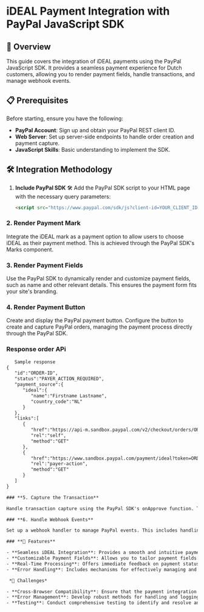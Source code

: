 # iDEAL Payment Integration with PayPal JavaScript SDK

## 🌟 Overview

This guide covers the integration of iDEAL payments using the PayPal JavaScript SDK. It provides a seamless payment experience for Dutch customers, allowing you to render payment fields, handle transactions, and manage webhook events.

## 📋 Prerequisites

Before starting, ensure you have the following:

- **PayPal Account**: Sign up and obtain your PayPal REST client ID.
- **Web Server**: Set up server-side endpoints to handle order creation and payment capture.
- **JavaScript Skills**: Basic understanding to implement the SDK.

## 🛠 Integration Methodology

1. **Include PayPal SDK** 🛠️
   Add the PayPal SDK script to your HTML page with the necessary query parameters:
   ```html
   <script src="https://www.paypal.com/sdk/js?client-id=YOUR_CLIENT_ID&components=buttons,payment-fields,marks,funding-eligibility&enable-funding=ideal&currency=EUR"></script>

### 2. Render Payment Mark

Integrate the iDEAL mark as a payment option to allow users to choose iDEAL as their payment method. This is achieved through the PayPal SDK's Marks component.

### 3. Render Payment Fields

Use the PayPal SDK to dynamically render and customize payment fields, such as name and other relevant details. This ensures the payment form fits your site's branding.

### 4. Render Payment Button

Create and display the PayPal payment button. Configure the button to create and capture PayPal orders, managing the payment process directly through the PayPal SDK.

### Response order APi

```html
   Sample response
{
   "id":"ORDER-ID",
   "status":"PAYER_ACTION_REQUIRED",
   "payment_source":{
      "ideal":{
         "name":"Firstname Lastname",
         "country_code":"NL"
      }
   },
   "links":[
      {
         "href":"https://api-m.sandbox.paypal.com/v2/checkout/orders/ORDER-ID",
         "rel":"self",
         "method":"GET"
      },
      {
         "href":"https://www.sandbox.paypal.com/payment/ideal?token=ORDER-ID",
         "rel":"payer-action",
         "method":"GET"
      }
   ]
}

### **5. Capture the Transaction**

Handle transaction capture using the PayPal SDK's onApprove function. This involves processing the payment once the user approves the transaction.

### **6. Handle Webhook Events**

Set up a webhook handler to manage PayPal events. This includes handling events such as order approval and payment capture, ensuring your server responds appropriately to PayPal notifications.

### **🌟 Features**

- **Seamless iDEAL Integration**: Provides a smooth and intuitive payment experience for Dutch customers.
- **Customizable Payment Fields**: Allows you to tailor payment fields to align with your site's branding.
- **Real-Time Processing**: Offers immediate feedback on payment status, enhancing the user experience.
- **Error Handling**: Includes mechanisms for effectively managing and logging errors and cancellations.

 *🚧 Challenges*

- **Cross-Browser Compatibility**: Ensure that the payment integration works consistently across different browsers.
- **Error Management**: Develop robust methods for handling and logging errors during the payment process.
- **Testing**: Conduct comprehensive testing to identify and resolve any issues before going live.
